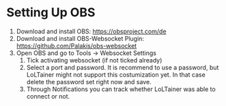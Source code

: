 # Setting Up OBS
1. Download and install OBS: https://obsproject.com/de
2. Download and install OBS-Websocket Plugin: https://github.com/Palakis/obs-websocket
3. Open OBS and go to Tools -> Websocket Settings
    1. Tick activating websocket (if not ticked already)
    2. Select a port and password. It is recommend to use a password, but LoLTainer might not support this costumization yet. In that case delete the password set right now and save.
    3. Through Notifications you can track whether LoLTainer was able to connect or not.